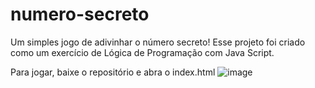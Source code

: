 # numero-secreto
Um simples jogo de adivinhar o número secreto! Esse projeto foi criado como um exercício de Lógica de Programação com Java Script.

Para jogar, baixe o repositório e abra o index.html
![image](https://github.com/VariableBee/numero-secreto/assets/77739311/6e45b553-ad96-482c-b803-359dde4e31cf)


